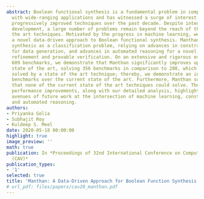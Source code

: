 ```yaml
---
abstract: Boolean functional synthesis is a fundamental problem in computer science
  with wide-ranging applications and has witnessed a surge of interest resulting in
  progressively improved techniques over the past decade. Despite intense algorithmic
  development, a large number of problems remain beyond the reach of the state of
  the art techniques. Motivated by the progress in machine learning, we propose Manthan,
  a novel data-driven approach to Boolean functional synthesis. Manthan views functional
  synthesis as a classification problem, relying on advances in constrained sampling
  for data generation, and advances in automated reasoning for a novel proof-guided
  refinement and provable verification. On an extensive and rigorous evaluation over
  609 benchmarks, we demonstrate that Manthan significantly improves upon the current
  state of the art, solving 356 benchmarks in comparison to 280, which is the most
  solved by a state of the art technique; thereby, we demonstrate an increase of 76
  benchmarks over the current state of the art. Furthermore, Manthan solves 60 benchmarks
  that none of the current state of the art techniques could solve. The significant
  performance improvements, along with our detailed analysis, highlights several interesting
  avenues of future work at the intersection of machine learning, constrained sampling,
  and automated reasoning.
authors:
- Priyanka Golia
- Subhajit Roy
- Kuldeep S. Meel
date: 2020-05-18 00:00:00
highlight: true
image_preview: ''
math: true
publication: In *Proceedings of 32nd International Conference on Computer-Aided Verification
  (CAV)*
publication_types:
- '1'
selected: true
title: 'Manthan: A Data-Driven Approach for Boolean Function Synthesis'
# url_pdf: files/papers/cav20_manthan.pdf
---
```


